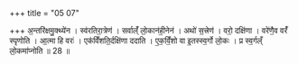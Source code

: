 +++
title = "05 07"

+++
अ॒न्तरि॑क्षमु॒क्थ्ये॑न । स्व॑रतिरा॒त्रेण॑ । सर्वाल्ँ॑ लो॒कान॑ही॒नेन॑ । अथो॑ स॒त्त्रेण॑ । वरो॒ दक्षि॑णा ।  वरे॑णै॒व वरँ॑ स्पृणोति । आ॒त्मा हि वरः॑ । एक॑विँशति॒र्दक्षि॑णा ददाति । ए॒क॒विँ॒शो वा इ॒तस्स्व॒र्गो लो॒कः ।  प्र स्व॒र्गल्ँ लो॒कमा॑प्नोति ॥ 28 ॥

